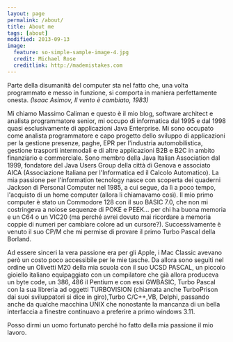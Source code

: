 ```yaml
---
layout: page
permalink: /about/
title: About me
tags: [about]
modified: 2013-09-13
image:
  feature: so-simple-sample-image-4.jpg
  credit: Michael Rose
  creditlink: http://mademistakes.com
---
```


Parte della disumanità del computer sta nel fatto che, una volta programmato e messo in funzione, si comporta in maniera perfettamente onesta.
*(Isaac Asimov, Il vento è cambiato, 1983)*

Mi chiamo Massimo Caliman e questo è il mio blog, software architect e analista programmatore senior, mi occupo di informatica dal 1995 e dal 1998 quasi esclusivamente di applicazioni Java Enterprise. 
Mi sono occupato come analista programmatore e capo progetto dello sviluppo di applicazioni per la gestione presenze, paghe, EPR per l'industria automobilistica, gestione trasporti intermodali e di altre applicazioni B2B e B2C in ambito finanziario e commerciale. 
Sono membro della Java Italian Association dal 1999, fondatore del Java Users Group della città di Genova e associato AICA (Associazione Italiana per l'Informatica ed il Calcolo Automatico). 
La mia passione per l'information tecnology nasce con scoperta dei quaderni Jackson di Personal Computer nel 1985, a cui segue, da lì a poco tempo, l'acquisto di un home computer (allora li chiamavamo così). Il mio primo computer è stato un Commodore 128 con il suo BASIC 7.0, che non mi costringeva a noiose sequenze di POKE e PEEK... per chi ha buona memoria e un C64 o un VIC20 (ma perché avrei dovuto mai ricordare a memoria coppie di numeri per cambiare colore ad un cursore?). Successivamente è venuto il suo CP/M che mi permise di provare il primo Turbo Pascal della Borland. 

Ad essere sinceri la vera passione era per gli Apple, i Mac Classic avevano però un costo poco accessibile per le mie tasche. Da allora sono seguiti nel ordine un Olivetti M20 della mia scuola con il suo UCSD PASCAL, un piccolo gioiello italiano equipaggiato con un compilatore che già allora produceva un byte code, un 386, 486 il Pentium e con essi GWBASIC, Turbo Pascal con la sua libreria ad oggetti TURBOVISION (chiamata anche TurboPrison dai suoi sviluppatori si dice in giro),Turbo C/C++,VB, Delphi, passando anche da qualche macchina UNIX che nonostante la mancanza di un bella interfaccia a finestre continuavo a preferire a primo windows 3.11. 

Posso dirmi un uomo fortunato perché ho fatto della mia passione il mio lavoro.


